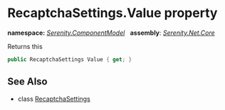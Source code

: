 # RecaptchaSettings.Value property
**namespace:** *[Serenity.ComponentModel](../../README.md#serenity.componentmodel-namespace)*   **assembly**: *[Serenity.Net.Core](../../README.md)*

Returns this

```csharp
public RecaptchaSettings Value { get; }
```

## See Also

* class [RecaptchaSettings](../RecaptchaSettings.md)